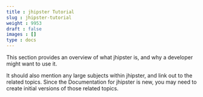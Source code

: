 ```yaml
---
title : jhipster Tutorial
slug : jhipster-tutorial
weight : 9953
draft : false
images : []
type : docs
---
```


This section provides an overview of what jhipster is, and why a developer might want to use it.

It should also mention any large subjects within jhipster, and link out to the related topics.  Since the Documentation for jhipster is new, you may need to create initial versions of those related topics.

